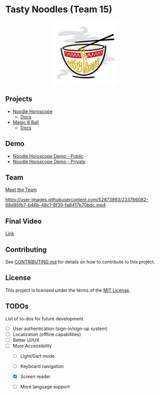# Tasty Noodles (Team 15)

<p align="center">
  <img src="./admin/branding/tasty-noodles-icon.png" alt="Tasty Noodles" width="200"/>
</p>


## Projects

- [Noodle Horoscope](https://cse110-sp23-group15.github.io/cse110-sp23-group15/fortunetelling/index.html)
  - [Docs](https://cse110-sp23-group15.github.io/cse110-sp23-group15/fortunetelling/docs/index.html)
- [Magic 8 Ball](https://cse110-sp23-group15.github.io/cse110-sp23-group15/magic8ball/index.html)
  - [Docs](https://github.com/cse110-sp23-group15/cse110-sp23-group15/blob/main/magic8ball/README.md)

## Demo

- [Noodle Horoscope Demo - Public](https://www.youtube.com/watch?v=cSGBe7FjpaA)
- [Noodle Horoscope Demo - Private](https://www.youtube.com/watch?v=Rku8LCxs8jo)

## Team

[Meet the Team](https://github.com/cse110-sp23-group15/cse110-sp23-group15/blob/main/admin/team.md)

https://user-images.githubusercontent.com/52873993/233766082-68d85fb7-b46b-48c1-8f39-fa8417b70bdc.mp4

## Final Video
[Link](https://youtu.be/cSGBe7FjpaA)


## Contributing

See [CONTRIBUTING.md](https://github.com/cse110-sp23-group15/cse110-sp23-group15/blob/main/CONTRIBUTING.md) for details on how to contribute to
this project.

## License

This project is licensed under the terms of the [MIT License](https://github.com/cse110-sp23-group15/cse110-sp23-group15/blob/main/LICENSE).

## TODOs

List of to-dos for future development.

- [ ] User authentication (sign-in/sign-up system)
- [ ] Localization (offline capabilities)
- [ ] Better UI/UX
- [ ] More Accessibility
    - [ ] Light/Dart mode
    - [ ] Keyboard navigation
    - [X] Screen reader
    - [ ] More language support

